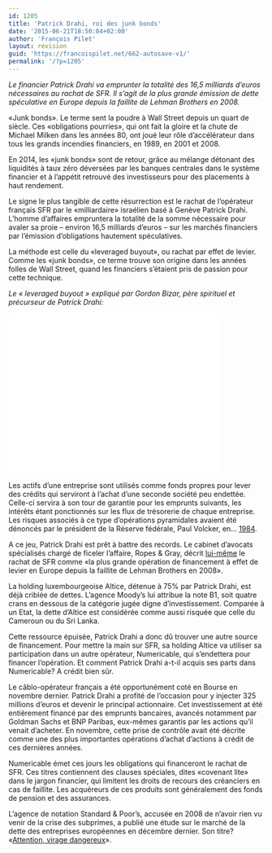 ```yaml
---
id: 1205
title: 'Patrick Drahi, roi des junk bonds'
date: '2015-06-21T18:50:04+02:00'
author: 'François Pilet'
layout: revision
guid: 'https://francoispilet.net/662-autosave-v1/'
permalink: '/?p=1205'
---
```


*Le financier Patrick Drahi va emprunter la totalité des 16,5 milliards d’euros nécessaires au rachat de SFR. Il s’agit de la plus grande émission de dette spéculative en Europe depuis la faillite de Lehman Brothers en 2008.*

«Junk bonds». Le terme sent la poudre à Wall Street depuis un quart de siècle. Ces «obligations pourries», qui ont fait la gloire et la chute de Michael Milken dans les années 80, ont joué leur rôle d’accélérateur dans tous les grands incendies financiers, en 1989, en 2001 et 2008.

En 2014, les «junk bonds» sont de retour, grâce au mélange détonant des liquidités à taux zéro déversées par les banques centrales dans le système financier et à l’appétit retrouvé des investisseurs pour des placements à haut rendement.

Le signe le plus tangible de cette résurrection est le rachat de l’opérateur français SFR par le «milliardaire» israélien basé à Genève Patrick Drahi. L’homme d’affaires empruntera la totalité de la somme nécessaire pour avaler sa proie – environ 16,5 milliards d’euros – sur les marchés financiers par l’émission d’obligations hautement spéculatives.

La méthode est celle du «leveraged buyout», ou rachat par effet de levier. Comme les «junk bonds», ce terme trouve son origine dans les années folles de Wall Street, quand les financiers s’étaient pris de passion pour cette technique.

*Le « leveraged buyout » expliqué par Gordon Bizar, père spirituel et précurseur de Patrick Drahi:*

<iframe allowfullscreen="allowfullscreen" frameborder="0" height="315" loading="lazy" src="//www.youtube.com/embed/GLxALN4rLoM" width="420"></iframe>

Les actifs d’une entreprise sont utilisés comme fonds propres pour lever des crédits qui serviront à l’achat d’une seconde société peu endettée. Celle-ci servira à son tour de garantie pour les emprunts suivants, les intérêts étant ponctionnés sur les flux de trésorerie de chaque entreprise. Les risques associés à ce type d’opérations pyramidales avaient été dénoncés par le président de la Réserve fédérale, Paul Volcker, en… [1984](http://www.euromoney.com/Article/1451496/Leveraged-buyouts-The-LBO-craze-flourishes-amid-warnings-of-disaster.html).

A ce jeu, Patrick Drahi est prêt à battre des records. Le cabinet d’avocats spécialisés chargé de ficeler l’affaire, Ropes &amp; Gray, décrit [lui-même](http://www.ropesgray.com/news-and-insights/news/2014/April/Ropes-Gray-Represents-Altice-SA.aspx) le rachat de SFR comme «la plus grande opération de financement à effet de levier en Europe depuis la faillite de Lehman Brothers en 2008».

La holding luxembourgeoise Altice, détenue à 75% par Patrick Drahi, est déjà criblée de dettes. L’agence Moody’s lui attribue la note B1, soit quatre crans en dessous de la catégorie jugée digne d’investissement. Comparée à un Etat, la dette d’Altice est considérée comme aussi risquée que celle du Cameroun ou du Sri Lanka.

Cette ressource épuisée, Patrick Drahi a donc dû trouver une autre source de financement. Pour mettre la main sur SFR, sa holding Altice va utiliser sa participation dans un autre opérateur, Numericable, qui s’endettera pour financer l’opération. Et comment Patrick Drahi a-t-il acquis ses parts dans Numericable? A crédit bien sûr.

Le câblo-opérateur français a été opportunément coté en Bourse en novembre dernier. Patrick Drahi a profité de l’occasion pour y injecter 325 millions d’euros et devenir le principal actionnaire. Cet investissement at été entièrement financé par des emprunts bancaires, avancés notamment par Goldman Sachs et BNP Paribas, eux-mêmes garantis par les actions qu’il venait d’acheter. En novembre, cette prise de contrôle avait été décrite comme une des plus importantes opérations d’achat d’actions à crédit de ces dernières années.

Numericable émet ces jours les obligations qui financeront le rachat de SFR. Ces titres contiennent des clauses spéciales, dites «covenant lite» dans le jargon financier, qui limitent les droits de recours des créanciers en cas de faillite. Les acquéreurs de ces produits sont généralement des fonds de pension et des assurances.

L’agence de notation Standard &amp; Poor’s, accusée en 2008 de n’avoir rien vu venir de la crise des subprimes, a publié une étude sur le marché de la dette des entreprises européennes en décembre dernier. Son titre? «[Attention, virage dangereux](http://www.standardandpoors.com/spf/upload/Ratings_EMEA/EuropeanCorporateCreditOutlook2014-ProceedwithCaution.pdf)».
